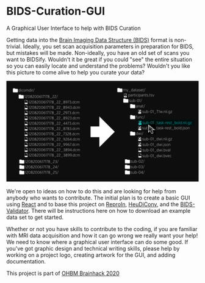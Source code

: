 # BIDS-Curation-GUI
A Graphical User Interface to help with BIDS Curation

Getting data into the [Brain Imaging Data Structure (BIDS)](https://bids.neuroimaging.io/) format is non-trivial.  Ideally, you set scan acquisition parameters in preparation for BIDS, but mistakes will be made.  Non-ideally, you have an old set of scans you want to BIDSify.  Wouldn't it be great if you could "see" the entire situation so you can easily locate and understand the problems?  Wouldn't you like this picture to come alive to help you curate your data?

![DICOM folders to BIDS hierarchy](img/BIDS_GUI.png)

We're open to ideas on how to do this and are looking for help from anybody who wants to contribute.  The initial plan is to create a basic GUI using [React](https://reactjs.org/) and to base this project on [ReproIn](https://github.com/ReproNim/reproin#reproin), [HeuDiConv](https://github.com/nipy/heudiconv#heudiconv), and the [BIDS-Validator](https://github.com/bids-standard/bids-validator#bids-validator).  There will be instructions here on how to download an example data set to get started.

Whether or not you have skills to contribute to the coding, if you are familiar with MRI data acquisition and how it can go wrong we really want your help!  We need to know where a graphical user interface can do some good.  If you've got graphic design and technical writing skills, please help by working on a project logo, creating artwork for the GUI, and adding documentation.

This project is part of [OHBM Brainhack 2020](https://ohbm.github.io/hackathon2020/)

